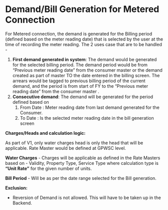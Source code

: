 # Demand/Bill Generation for Metered Connection

For Metered connection, the demand is generated for the Billing period \(defined based on the meter reading date\) that is selected by the user at the time of recording the meter reading. The 2 uses case that are to be handled -

1. **First demand generated in system**: The demand would be generated for the selected billing period. The demand period would be from “Previous meter reading date” from the consumer master or the demand created as part of master TO the date entered in the billing screen. The arrears would be tagged to previous billing period of the current demand, and the period is from start of FY to the “Previous meter reading date” from the consumer master .
2. **Consecutive demand**: The demand will be generated for the period defined based on
   1. From Date : Meter reading date from last demand generated for the Consumer.
   2. To Date : Is the selected meter reading date in the bill generation screen

**Charges/Heads and calculation logic:**

As part of V1, only water charges head is only the head that will be applicable. Rate Master would be defined at GPWSC level.

**Water Charges** - Charges will be applicable as defined in the Rate Masters based on - Validity, Property Type, Service Type where calculation type is **“Unit Rate”** for the given number of units.

**Bill Period** - Will be as per the date range selected for the Bill generation.

**Exclusion:**

* Reversion of Demand is not allowed. This will have to be taken up in the Backend.

